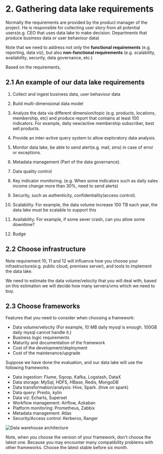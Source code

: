 # 2. Gathering data lake requirements

Normally the requirements are provided by the product manager of the project. He is responsible for collecting user 
story from all potential users(e.g. CEO that uses data lake to make decision. Departments that produce business data or
user behaviour data)

Note that we need to address not only the **functional requirements** (e.g. reporting, data viz), but also **non-functional
requirements** (e.g. scalability, availability, security, data governance, etc.)

Based on the requirements, 

## 2.1 An example of our data lake requirements

1. Collect and ingest business data, user behaviour data
2. Build multi-dimensional data model 
3. Analyze the data via different dimension/topic (e.g. products, locations, membership, etc) and produce report that
contains at least 100 indicators. For example, daily new/active membership subscriber, best sell products.
   
4. Provide an inter-active query system to allow exploratory data analysis.
5. Monitor data lake, be able to send alert(e.g. mail, sms) in case of error or exceptions.
6. Metadata management (Part of the data governance).
7. Data quality control
8. Key indicator monitoring. (e.g. When some indicators such as daily sales income change more than 30%, need to send alerts)
9. Security, such as authenticity, confidentiality(access control).
10. Scalability. For example, the data volume increase 100 TB each year, the data lake must be scalable to support this
11. Availability. For example, if some sever crash, can you allow some downtime?
12. Budge

## 2.2 Choose infrastructure  

Note requirement 10, 11 and 12 will influence how you choose your infrastructure(e.g. public cloud, premises server), 
and tools to implement the data lake. 

We need to estimate the data volume/velocity that you will deal with, based on this estimation we will decide how many 
servers/vms which we need to buy.

## 2.3 Choose frameworks

Features that you need to consider when choosing a framework:
- Data volume/velocity (For example, 10 MB daily mysql is enough. 100GB daily mysql cannot handle it.)
- Business logic requirements
- Maturity and documentation of the framework
- Cost of the development/deployment
- Cost of the maintenance/upgrade

Suppose we have done the evaluation, and our data lake will use the following frameworks
- Data ingestion: Flume, Sqoop, Kafka, Logstash, DataX
- Data storage: MySql, HDFS, HBase, Redis, MongoDB
- Data transformation/analysis: Hive, Spark. (hive on spark)
- Data query: Presto, kylin
- Data viz: Echarts, Superset
- Workflow management: Airflow, Azkaban
- Platform monitoring: Prometheus, Zabbix
- Metadata management: Atlas
- Security/Access control: Kerberos, Ranger

![Data warehouse architecture](https://raw.githubusercontent.com/pengfei99/DataLakeForECommerce/main/img/data_flow_architecture.PNG)

Note, when you choose the version of your framework, don't choose the latest one. Because you may encounter many 
compatibility problems with other frameworks. Choose the latest stable before six month.